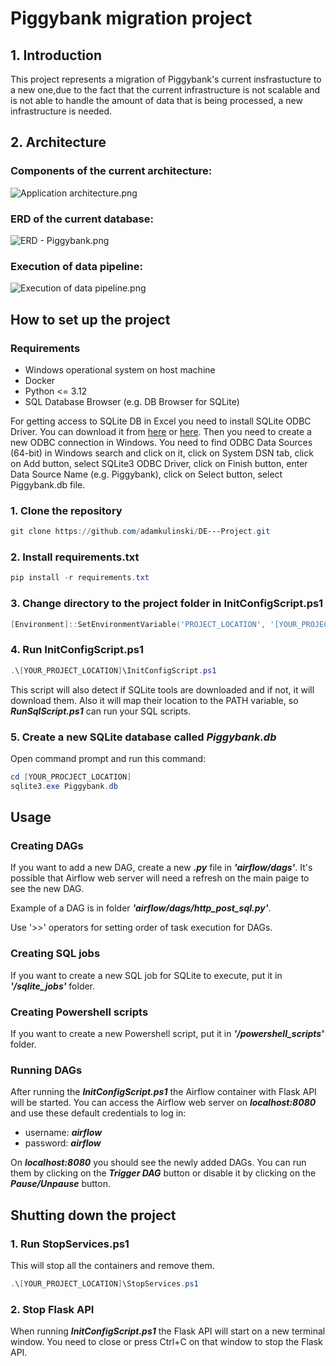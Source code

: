 # Piggybank migration project

## 1. Introduction

This project represents a migration of Piggybank's current insfrastucture to a new one,due to the fact that the
current infrastructure is not scalable and is not able to handle the amount of data that
is being processed, a new infrastructure is needed.

## 2. Architecture

### Components of the current architecture:

![Application architecture.png](images%2FApplication%20architecture.png)

### ERD of the current database:

![ERD - Piggybank.png](images%2FERD%20-%20Piggybank.png)

### Execution of data pipeline:

![Execution of data pipeline.png](images%2FExecution%20of%20data%20pipeline.png)


## How to set up the project

### Requirements
- Windows operational system on host machine
- Docker
- Python <= 3.12
- SQL Database Browser (e.g. DB Browser for SQLite)

For getting access to SQLite DB in Excel you need to install SQLite ODBC Driver. You can download it from [here](https://www.ch-werner.de/sqliteodbc/) or [here](https://www.devart.com/odbc/sqlite/excel-sqlite-odbc-connection.html).
Then you need to create a new ODBC connection in Windows. You need to find ODBC Data Sources (64-bit) in Windows search and click on it, click on System DSN tab, click on Add button, select SQLite3 ODBC Driver, click on Finish button, enter Data Source Name (e.g. Piggybank), click on Select button, select Piggybank.db file.


### 1. Clone the repository

```powershell 
git clone https://github.com/adamkulinski/DE---Project.git
```
### 2. Install requirements.txt

```powershell
pip install -r requirements.txt
```

### 3. Change directory to the project folder in InitConfigScript.ps1

```powershell
[Environment]::SetEnvironmentVariable('PROJECT_LOCATION', '[YOUR_PROJECT_LOCATION]', 'User')
```

### 4. Run InitConfigScript.ps1

```powershell
.\[YOUR_PROJECT_LOCATION]\InitConfigScript.ps1
```
This script will also detect if SQLite tools are downloaded and if not, it will download them.
Also it will map their location to the PATH variable, so **_RunSqlScript.ps1_** can run your SQL scripts.

### 5. Create a new SQLite database called _Piggybank.db_

Open command prompt and run this command:

```powershell
cd [YOUR_PROCJECT_LOCATION]
sqlite3.exe Piggybank.db
```

## Usage

### Creating DAGs

If you want to add a new DAG, create a new **_.py_** file in **_'airflow/dags'_**.
It's possible that Airflow web server will need a refresh on the main paige to see the new DAG.

Example of a DAG is in folder **_'airflow/dags/http_post_sql.py'_**.


Use '>>' operators for setting order of task execution for DAGs.

### Creating SQL jobs

If you want to create a new SQL job for SQLite to execute, put it in **_'/sqlite_jobs'_** folder.

### Creating Powershell scripts

If you want to create a new Powershell script, put it in **_'/powershell_scripts'_** folder.

### Running DAGs

After running the **_InitConfigScript.ps1_** the Airflow container with Flask API will be started.
You can access the Airflow web server on **_localhost:8080_** and use these default credentials to log in:
- username: **_airflow_**
- password: **_airflow_**

On **_localhost:8080_** you should see the newly added DAGs. You can run them by clicking on the **_Trigger DAG_** button or disable it by clicking on the **_Pause/Unpause_** button.

## Shutting down the project

### 1. Run StopServices.ps1

This will stop all the containers and remove them.

```powershell
.\[YOUR_PROJECT_LOCATION]\StopServices.ps1
```

### 2. Stop Flask API

When running **_InitConfigScript.ps1_** the Flask API will start on a new terminal window. You need to close or press Ctrl+C on that window to stop the Flask API.

